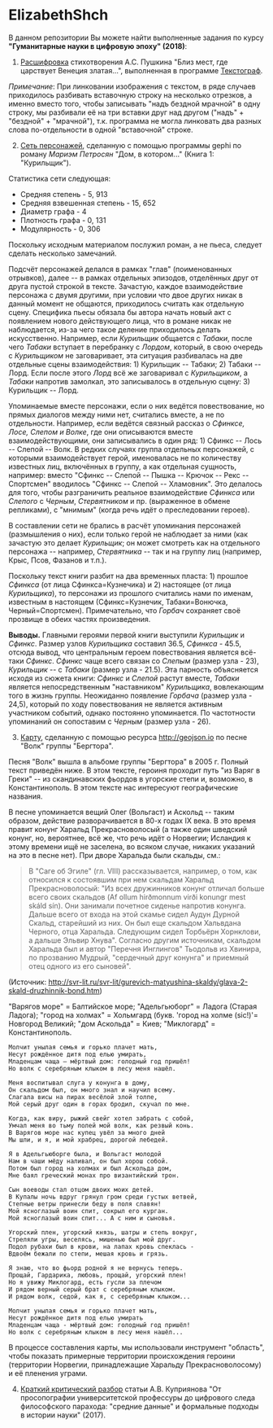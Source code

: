 # ElizabethShch
В данном репозитории Вы можете найти выполненные задания по курсу **"Гуманитарные науки в цифровую эпоху" (2018)**:

1. [Расшифровка](https://github.com/ElizabethRadeckaya/Elizabeth/blob/master/%D0%A0%D1%83%D0%BA%D0%BE%D0%BF%D0%B8%D1%81%D1%8C%20%D0%9F%D1%83%D1%88%D0%BA%D0%B8%D0%BD%D0%B0.xml) стихотворения А.С. Пушкина "Близ мест, где царствует Венеция златая...", выполненная в программе [Текстограф](http://textograf.ru/textograf/editor/#/transcript/98e6084b-b32e-4371-85af-dc135f2e484c).

_Примечание_: При линковании изображения с текстом, в ряде случаев приходилось разбивать вставочную строку на несколько отрезков, а именно вместо того, чтобы записывать "надъ бездной мрачной" в одну строку, мы разбивали её на три вставки друг над другом ("надъ" + "бездной" + "мрачной"), т.к. программа не могла линковать два разных слова по-отдельности в одной "вставочной" строке. 

2. [Сеть персонажей](https://github.com/ElizabethRadeckaya/Elizabeth/blob/master/Untitled.png), сделанную с помощью программы gephi по роману _Мариэм Петросян_ "Дом, в котором..." (Книга 1: "Курильщик").

Статистика сети следующая:

* Средняя степень - 5, 913
* Средняя взвешенная степень - 15, 652
* Диаметр графа - 4
* Плотность графа - 0, 131
* Модулярность - 0, 306

Поскольку исходным материалом послужил роман, а не пьеса, следует сделать несколько замечаний. 

Подсчёт персонажей делался в рамках "глав" (поименованных отрывков), далее -- в рамках отдельных эпизодов, отделённых друг от друга пустой строкой в тексте. Зачастую, каждое взаимодействие персонажа с двумя другими, при условии что двое других никак в данный момент не общаются, приходилось считать как отдельную сцену. Специфика пьесы обязала бы автора начать новый акт с появлением нового действующего лица, что в романе никак не наблюдается, из-за чего такое деление приходилось делать искусственно. Например, если _Курильщик_ общается с _Табаки_, после чего _Табаки_ вступает в перебранку с _Лордом_, который, в свою очередь с _Курильщиком_ не заговаривает, эта ситуация разбивалась на две отдельные сцены взаимодействия: 1) Курильщик -- Табаки; 2) Табаки -- Лорд. Если после этого _Лорд_ всё же заговаривал с _Курильщиком_, а _Табаки_ напротив замолкал, это записывалось в отдельную сцену: 3) Курильщик -- Лорд.

Упоминаемые вместе персонажи, если о них ведётся повествование, но прямых диалогов между ними нет, считались вместе, а не по отдельности. Например, если ведётся связный рассказ о _Сфинксе, Лосе, Слепом и Волке_, где они описываются вместе взаимодействующими, они записывались в один ряд: 1) Сфинкс -- Лось -- Слепой -- Волк. В редких случаях группа отдельных персонажей, с которыми взаимодействует герой, именовалась не по количеству известных лиц, включённых в группу, а как отдельная сущность, например: вместо "Сфинкс -- Слепой -- Пышка -- Крючок -- Рекс -- Спортсмен" вводилось "Сфинкс -- Слепой -- Хламовник". Это делалось для того, чтобы разграничить реальное взаимодействие _Сфинкса_ или _Cлепого_ с _Черным_, _Стервятником_ и пр. (выраженное в обмене репликами), с "мнимым" (когда речь идёт о преследовании героев). 

В составлении сети не брались в расчёт упоминания персонажей (размышления о них), если только герой не наблюдает за ними (как зачастую это делает _Курильщик_; он может смотреть как на отдельного персонажа -- например, _Стервятника_ -- так и на группу лиц (например, Крыс, Псов, Фазанов и т.п.).

Поскольку текст книги разбит на два временных пласта: 1) прошлое _Сфинкса_ (от лица Сфинкса=Кузнечика) и 2) настоящее (от лица _Курильщика_), то персонажи из прошлого считались нами по именам, известным в настоящем (Сфинкс=Кузнечик, Табаки=Вонючка, Черный=Спортсмен). Примечательно, что _Горбач_ сохраняет своё прозвище в обеих частях произведения.

**Выводы.** Главными героями первой книги выступили _Курильщик_ и _Сфинкс_. Размер узлов _Курильщика_ составил 36.5, _Сфинкса_ - 45.5, отсюда вывод, что центральным героем повествования является всё-таки _Сфинкс_. _Сфинкс_ чаще всего связан со _Слепым_ (размер узла - 23), _Курильщик_ -- с _Табаки_ (размер узла - 21.5). Эта парность объясняется исходя из сюжета книги: _Сфинкс_ и _Слепой_ растут вместе, _Табаки_ является непосредственным "наставником" _Курильщика_, вовлекающим того в жизнь группы. Неожиданно появление _Горбача_ (размер узла - 24,5), который по ходу повествования не является активным участником событий, однако постоянно упоминается. По частотности упоминаний он сопоставим с _Черным_ (размер узла - 26).

3. [Карту](https://github.com/ElizabethRadeckaya/Elizabeth/blob/master/map.geojson), сделанную с помощью ресурса <http://geojson.io> по песне "Волк" группы "Бергтора".

Песня "Волк" вышла в альбоме группы "Бергтора" в 2005 г. Полный текст приведён ниже. В этом тексте, героиня проходит путь "из Варяг в Греки" -- из скандинавских фьордов в угорские степи и, возможно, в Константинополь. В этом тексте нас интересуют географические названия. 

В песне упоминается вещий Олег (Вольгаст) и Аскольд -- таким образом, действие разворачивается в 80-х годах IX века. В это время правит конунг Харальд Прекрасноволосый (а также один шведский конунг, но, вероятнее, всё же, что речь идёт о Норвегии; Исландия к этому времени ищё не заселена, во всяком случае, никаких указаний на это в песне нет). При дворе Харальда были скальды, см.: 

> В "Саге об Эгиле" (гл. VIII) рассказывается, например, о том, как относился к состоявшим при нем скальдам Харальд Прекрасноволосый: "Из всех дружинников конунг отличал больше всего своих скальдов (Af ollum hirðmonnum virði konungr mest skáld sín). Они занимали почетное сиденье напротив конунга. Дальше всего от входа на этой скамье сидел Аудун Дурной Скальд, старейший из них. Он был еще скальдом Хальвдана Черного, отца Харальда. Следующим сидел Торбьёрн Хорнклови, а дальше Эльвир Хнува". Согласно другим источникам, скальдом Харальда был и автор "Перечня Инглингов" Тьодольв из Хвинира, по прозванию Мудрый, "сердечный друг конунга" и приемный отец одного из его сыновей".

(Источник: <http://svr-lit.ru/svr-lit/gurevich-matyushina-skaldy/glava-2-skald-druzhinnik-bond.htm>)

"Варягов море" = Балтийское море; "Адельгьюборг" = Ладога (Старая Ладога); "город на холмах" = Хольмгард (букв. 'город на холме (sic!)'= Новгород Великий; "дом Аскольда" = Киев; "Миклогард" = Константинополь.

    Молчит унылая семья и горько плачет мать,
    Несут рождённое дитя под елью умирать,
    Младенцам чаща – мёртвый дом: голодный год пришёл!
    Но волк с серебряным клыком в лесу меня нашёл.

    Меня воспитывал слуга у конунга в дому,
    Он скальдом был, он много знал и научил всему.
    Слагала висы на пирах весёлой злой толпе,
    Мой серый друг один в горах бродил, скучал по мне. 

    Когда, как виру, рыжий свейг хотел забрать с собой,
    Умчал меня во тьму полей мой волк, как резвый конь.
    В Варягов море нас купец увёл за много дней
    Мы шли, и я, и мой храбрец, дорогой лебедей.

    Я в Адельгьюборге была, и Вольгаст молодой
    Нам в чаши мёду наливал, он был хорош собой.
    Потом был город на холмах и был Аскольда дом,
    Мне баял греческий монах про византийский трон.

    Сын воеводы стал отцом двоих моих детей.
    В Купалы ночь вдруг грянул гром среди густых ветвей,
    Степные ветры принесли беду в поля славян!
    Мой ясноглазый воин спит, сокрыл его курган.
    Мой ясноглазый воин спит... А с ним и сыновья.

    Угорский плен, угорский князь, шатры и степь вокруг,
    Стреляли угры, веселясь, мишенью был мой друг.
    Подол рубахи был в крови, на лапах кровь спеклась -
    Вдвоём бежали по степи, мешая кровь и грязь.

    Я знаю, что во фьорд родной я не вернусь теперь.
    Прощай, Гардарика, любовь, прощай, угорский плен!
    Но я увижу Миклогард, есть гусли за плечом
    И рядом верный серый брат с серебряным клыком.
    И рядом волк, седой, как я, с серебряным клыком...

    Молчит унылая семья и горько плачет мать,
    Несут рождённое дитя под елью умирать
    Младенцам чаща - мёртвый дом: голодный год пришёл!
    Но волк с серебряным клыком в лесу меня нашёл...

В процессе составления карты, мы использовали инструмент "область", чтобы показать примерные территории происхождения героини (территории Норвегии, принадлежащие Харальду Прекрасноволосому) и её пленения уграми. 

4. [Краткий критический разбор](https://github.com/ElizabethRadeckaya/Elizabeth/blob/master/%D0%9E%20%D1%81%D1%82%D0%B0%D1%82%D1%8C%D0%B5%20%D0%90.%D0%92.%20%D0%9A%D1%83%D0%BF%D1%80%D0%B8%D1%8F%D0%BD%D0%BE%D0%B2%D0%B0-1.pdf) статьи А.В. Куприянова "От просопографии университетской профессуры до цифрового следа философского парахода: "средние данные" и формальные подходы в истории науки" (2017).
